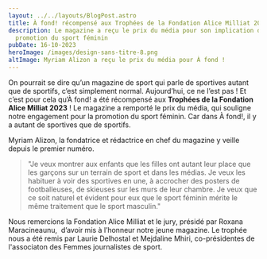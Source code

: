 ```yaml
---
layout: ../../layouts/BlogPost.astro
title: À fond! récompensé aux Trophées de la Fondation Alice Milliat 2023
description: Le magazine a reçu le prix du média pour son implication dans la
  promotion du sport féminin
pubDate: 16-10-2023
heroImage: /images/design-sans-titre-8.png
altImage: Myriam Alizon a reçu le prix du média pour À fond !
---
```

On pourrait se dire qu’un magazine de sport qui parle de sportives autant que de sportifs, c’est simplement normal. Aujourd’hui, ce ne l’est pas ! Et c’est pour cela qu’À fond! a été récompensé aux **Trophées de la Fondation Alice Milliat 2023** ! Le magazine a remporté le prix du média, qui souligne notre engagement pour la promotion du sport féminin. Car dans À fond!, il y a autant de sportives que de sportifs.

Myriam Alizon, la fondatrice et rédactrice en chef du magazine y veille depuis le premier numéro. 

> "Je veux montrer aux enfants que les filles ont autant leur place que les garçons sur un terrain de sport et dans les médias. Je veux les habituer à voir des sportives en une, à accrocher des posters de footballeuses, de skieuses sur les murs de leur chambre. Je veux que ce soit naturel et évident pour eux que le sport féminin mérite le même traitement que le sport masculin."

Nous remercions la Fondation Alice Milliat et le jury, présidé par Roxana Maracineaunu,  d’avoir mis à l’honneur notre jeune magazine. Le trophée nous a été remis par Laurie Delhostal et Mejdaline Mhiri, co-présidentes de l'associaton des Femmes journalistes de sport.